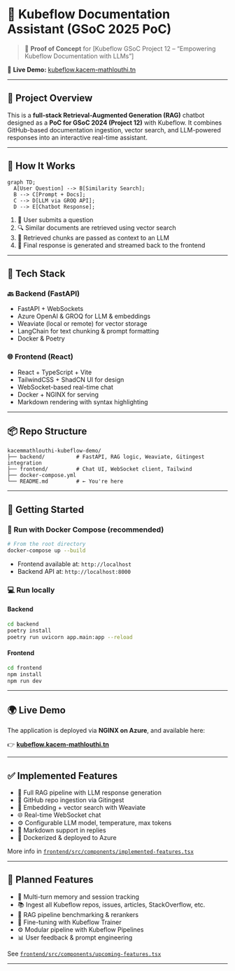 # 🤖 Kubeflow Documentation Assistant (GSoC 2025 PoC)
> 🧪 **Proof of Concept** for [Kubeflow GSoC Project 12 – “Empowering Kubeflow Documentation with LLMs”]  

🔗 **Live Demo:** [kubeflow.kacem-mathlouthi.tn](https://kubeflow.kacem-mathlouthi.tn)

---

## 📌 Project Overview

This is a **full-stack Retrieval-Augmented Generation (RAG)** chatbot designed as a **PoC for GSoC 2024 (Project 12)** with Kubeflow. It combines GitHub-based documentation ingestion, vector search, and LLM-powered responses into an interactive real-time assistant.

---

## 🧠 How It Works

```mermaid
graph TD;
  A[User Question] --> B[Similarity Search];
  B --> C[Prompt + Docs];
  C --> D[LLM via GROQ API];
  D --> E[Chatbot Response];
```

1. 🧑 User submits a question
2. 🔍 Similar documents are retrieved using vector search
3. 🧾 Retrieved chunks are passed as context to an LLM
4. 🤖 Final response is generated and streamed back to the frontend

---

## 🧰 Tech Stack

### 🔙 Backend (FastAPI)
- FastAPI + WebSockets
- Azure OpenAI & GROQ for LLM & embeddings
- Weaviate (local or remote) for vector storage
- LangChain for text chunking & prompt formatting
- Docker & Poetry

### 🌐 Frontend (React)
- React + TypeScript + Vite
- TailwindCSS + ShadCN UI for design
- WebSocket-based real-time chat
- Docker + NGINX for serving
- Markdown rendering with syntax highlighting

---

## 📦 Repo Structure

```
kacemmathlouthi-kubeflow-demo/
├── backend/          # FastAPI, RAG logic, Weaviate, Gitingest integration
├── frontend/         # Chat UI, WebSocket client, Tailwind
├── docker-compose.yml
└── README.md         # ← You're here
```

---

## 🚀 Getting Started

### 🐳 Run with Docker Compose (recommended)

```bash
# From the root directory
docker-compose up --build
```

- Frontend available at: `http://localhost`  
- Backend API at: `http://localhost:8000`

### 💻 Run locally

#### Backend

```bash
cd backend
poetry install
poetry run uvicorn app.main:app --reload
```

#### Frontend

```bash
cd frontend
npm install
npm run dev
```

---

## 🌍 Live Demo

The application is deployed via **NGINX on Azure**, and available here:

👉 **[kubeflow.kacem-mathlouthi.tn](https://kubeflow.kacem-mathlouthi.tn/)**

---

## ✅ Implemented Features

- 🔁 Full RAG pipeline with LLM response generation
- 🔗 GitHub repo ingestion via Gitingest
- 🧠 Embedding + vector search with Weaviate
- 🌐 Real-time WebSocket chat
- ⚙️ Configurable LLM model, temperature, max tokens
- 🧾 Markdown support in replies
- 🚀 Dockerized & deployed to Azure

More info in [`frontend/src/components/implemented-features.tsx`](frontend/src/components/implemented-features.tsx)

---

## 🧪 Planned Features

- 🧠 Multi-turn memory and session tracking
- 📚 Ingest all Kubeflow repos, issues, articles, StackOverflow, etc.
- 🧬 RAG pipeline benchmarking & rerankers
- 🧠 Fine-tuning with Kubeflow Trainer
- ⚙️ Modular pipeline with Kubeflow Pipelines
- 📊 User feedback & prompt engineering

See [`frontend/src/components/upcoming-features.tsx`](frontend/src/components/upcoming-features.tsx)

---
